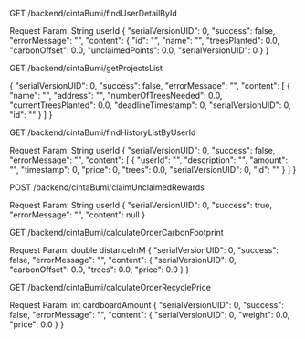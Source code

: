 GET /backend/cintaBumi/findUserDetailById

Request Param: String userId
{
  "serialVersionUID": 0,
  "success": false,
  "errorMessage": "",
  "content": {
    "id": "",
    "name": "",
    "treesPlanted": 0.0,
    "carbonOffset": 0.0,
    "unclaimedPoints": 0.0,
    "serialVersionUID": 0
  }
}



GET /backend/cintaBumi/getProjectsList

{
  "serialVersionUID": 0,
  "success": false,
  "errorMessage": "",
  "content": [
    {
      "name": "",
      "address": "",
      "numberOfTreesNeeded": 0.0,
      "currentTreesPlanted": 0.0,
      "deadlineTimestamp": 0,
      "serialVersionUID": 0,
      "id": ""
    }
  ]
}


GET /backend/cintaBumi/findHistoryListByUserId

Request Param: String userId
{
  "serialVersionUID": 0,
  "success": false,
  "errorMessage": "",
  "content": [
    {
      "userId": "",
      "description": "",
      "amount": "",
      "timestamp": 0,
      "price": 0,
      "trees": 0.0,
      "serialVersionUID": 0,
      "id": ""
    }
  ]
}

POST /backend/cintaBumi/claimUnclaimedRewards

Request Param: String userId
{
  "serialVersionUID": 0,
  "success": true,
  "errorMessage": "",
  "content": null
}

GET /backend/cintaBumi/calculateOrderCarbonFootprint

Request Param: double distanceInM
{
  "serialVersionUID": 0,
  "success": false,
  "errorMessage": "",
  "content": {
    "serialVersionUID": 0,
    "carbonOffset": 0.0,
    "trees": 0.0,
    "price": 0.0
  }
}

GET /backend/cintaBumi/calculateOrderRecyclePrice

Request Param: int cardboardAmount
{
  "serialVersionUID": 0,
  "success": false,
  "errorMessage": "",
  "content": {
    "serialVersionUID": 0,
    "weight": 0.0,
    "price": 0.0
  }
} 
